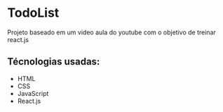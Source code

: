 # TodoList
Projeto baseado em um video aula do youtube com o objetivo de treinar react.js

## Técnologias usadas:
- HTML
- CSS
- JavaScript
- React.js


